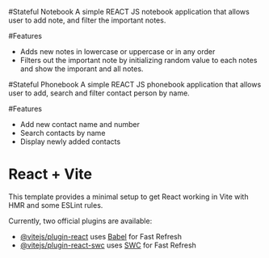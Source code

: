 #Stateful Notebook
A simple REACT JS notebook application that allows user to add note, and filter the important notes.

#Features
- Adds new notes in lowercase or uppercase or in any order
- Filters out the important note by initializing random value to each notes and show the imporant and all notes.

#Stateful Phonebook
A simple REACT JS phonebook application that allows user to add, search and filter contact person by name.

#Features
- Add new contact name and number
- Search contacts by name
- Display newly added contacts


# React + Vite

This template provides a minimal setup to get React working in Vite with HMR and some ESLint rules.

Currently, two official plugins are available:

- [@vitejs/plugin-react](https://github.com/vitejs/vite-plugin-react/blob/main/packages/plugin-react/README.md) uses [Babel](https://babeljs.io/) for Fast Refresh
- [@vitejs/plugin-react-swc](https://github.com/vitejs/vite-plugin-react-swc) uses [SWC](https://swc.rs/) for Fast Refresh

